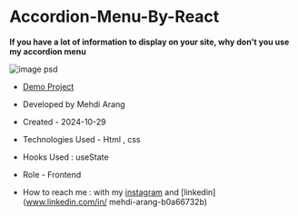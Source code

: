 # Accordion-Menu-By-React

**If you have a lot of information to display on your site, why don't you use my accordion menu**

![image psd](https://github.com/user-attachments/assets/446c6f15-1002-4364-b354-f5760e0a7099)




- [Demo Project](https://mehdiarang.github.io/p2/)

- Developed by Mehdi Arang

- Created - 2024-10-29

- Technologies Used - Html , css 

- Hooks Used : useState 

- Role - Frontend

- How to reach me : with my [instagram](https://www.instagram.com/arangfront/profilecard/?igsh=MWNyeTUwaDJuYjY4Mw==") and [linkedin](www.linkedin.com/in/
mehdi-arang-b0a66732b)
